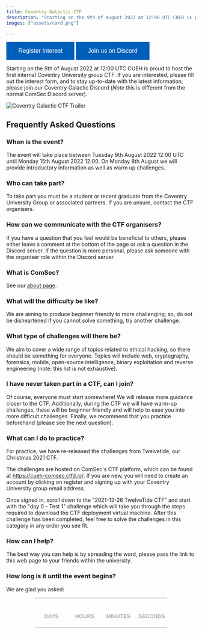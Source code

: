```yaml
---
title: Coventry Galactic CTF
description: "Starting on the 9th of August 2022 at 12:00 UTC CUEH is proud to host the first internal Coventry University group CTF. To make sure that you stay updated with the latest information, please join our Coventry Galactic Discord Server and fill out our interest form."
images: ["assets/card.png"]

---
```


<style>
.button {
  background-color: #015fbc;
  border: none;
  color: white;
  padding: 15px 32px;
  text-align: center;
  text-decoration: none;
  display: inline-block;
  font-size: 16px;
  cursor: pointer;
}
.button:hover {
	background-color: #38b6ff;
}

*, *:before, *:after {
  box-sizing: inherit;
}

ul#countdown {
  width: 70%;
  padding: 15px 0 20px 0;
  color: #fff;
  border: 1px solid #adafb2;
  border-width: 1px 0;
  overflow: hidden;
  font-family: "Arial Narrow", Arial, sans-serif;
  font-weight: bold;
}
ul#countdown li {
  margin: 0 -3px 0 0;
  padding: 0;
  display: inline-block;
  width: 25%;
  font-size: 4vw;
  line-height: 2.5vw;
  text-align: center;
}

ul#countdown li .label {
  color: #adafb2;
  font-size: 1.5vw;
  line-height: 2vw;
  text-transform: uppercase;
}
</style>

<a href="https://forms.office.com/Pages/ResponsePage.aspx?id=mqsYS2U3vkqsfA4NOYr9TzvNREW-c5pLgP1wBfxa65ZUOElVNVJTNTNQMTZLSlRGSThKQTk3UEVQQi4u" target="_blank"><button class="button">Register Interest <i class="fa fa-pen-to-square"></i></button></a>
<a href="https://discord.gg/4Vpp8KgtXc" target="_blank"><button class="button">Join us on Discord <i class='fab fa-discord'></i></button></a>

Starting on the 9th of August 2022 at 12:00 UTC CUEH is proud to host the first internal Coventry University group CTF. If you are interested, please fill out the interest form, and to stay up-to-date with the latest information, please join our Coventry Galactic Discord (*Note* this is different from the normal ComSec Discord server).

![Coventry Galactic CTF Trailer](assets/trailer.gif)

## Frequently Asked Questions

### When is the event?
The event will take place between Tuesday 9th August 2022 12:00 UTC until Monday 15th August 2022 12:00. On Monday 8th August we will provide introductory information as well as warm up challenges.

### Who can take part?
To take part you must be a student or recent graduate from the Coventry University Group or associated partners. If you are unsure, contact the CTF organisers.

### How can we communicate with the CTF organisers?
If you have a question that you feel would be beneficial to others, please either leave a comment at the bottom of the page or ask a question in the Discord server. If the question is more personal, please ask someone with the organiser role within the Discord server.

### What is ComSec?
See our [about page](/about/).

### What will the difficulty be like?
We are aiming to produce beginner friendly to more challenging; so, do not be disheartened if you cannot solve something, try another challenge.

### What type of challenges will there be?
We aim to cover a wide range of topics related to ethical hacking, so there should be something for everyone. Topics will  include web, cryptography, forensics, mobile, open-source intelligence, binary exploitation and reverse engineering (note: this list is not exhaustive).

### I have never taken part in a CTF, can I join?
Of course, everyone must start somewhere! We will release more guidance closer to the CTF. Additionally, during the CTF we will have warm-up challenges, these will be beginner friendly and will help to ease you into more difficult challenges. Finally, we recommend that you practice beforehand (please see the next question).

### What can I do to practice?
For practice, we have re-released the challenges from Twelvetide, our Christmas 2021 CTF.

The challenges are hosted on ComSec's CTF platform, which can be found at https://cueh-comsec.ctfd.io/. If you are new, you will need to create an account by clicking on register and signing up with your Coventry University group email address.

Once signed in, scroll down to the "2021-12-26 TwelveTide CTF" and start with the "day 0 - Test 1" challenge which will take you through the steps required to download the CTF deployment virtual machine. After this challenge has been completed, feel free to solve the challenges in this category in any order you see fit.

### How can I help?
The best way you can help is by spreading the word, please pass the link to this web page to your friends within the university.

### How long is it until the event begins?
We are glad you asked:

<center>
  <ul id="countdown">
  <li id="days">
    <div class="number">00</div>
    <div class="label">Days</div>
  </li>
  <li id="hours">
    <div class="number">00</div>
    <div class="label">Hours</div>
  </li>
  <li id="minutes">
    <div class="number">00</div>
    <div class="label">Minutes</div>
  </li>
  <li id="seconds">
    <div class="number">00</div>
    <div class="label">Seconds</div>
  </li>
</ul>
</center>

<script id="rendered-js" >

var countDate = new Date("2022/08/09 12:00:00 UTC");
var x = setInterval(function() {
    var now = new Date().getTime();
    var distance = countDate - now;
    var days = Math.floor(distance / (1000 * 60 * 60 * 24));
    var hrs = Math.floor((distance % (1000 * 60 * 60 * 24)) / (1000 * 60 * 60));
    var min = Math.floor((distance % (1000 * 60 * 60)) / (1000 * 60));
    var sec = Math.floor((distance % (1000 * 60)) / 1000);

    //Update labels
    document.getElementById("days").getElementsByClassName("number")[0].innerHTML = days;
    document.getElementById("hours").getElementsByClassName("number")[0].innerHTML = hrs;
    document.getElementById("minutes").getElementsByClassName("number")[0].innerHTML = min;
    document.getElementById("seconds").getElementsByClassName("number")[0].innerHTML = sec;

    //Countdown over
    if (distance <= 0) {
        for(i in document.getElementsByClassName("number")){ //zero the clocks
            document.getElementsByClassName("number")[i].innerHTML = "00";
        }
        clearInterval(x);
    }
}, 1000);
</script>
